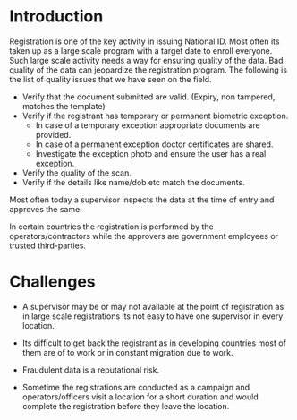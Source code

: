 # Introduction
Registration is one of the key activity in issuing National ID. Most often its taken up as a large scale program with a target date to enroll everyone. Such large scale activity needs a way for ensuring quality of the data. Bad quality of the data can jeopardize the registration program. The following is the list of quality issues that we have seen on the field.

- Verify that the document submitted are valid. (Expiry, non tampered, matches the template)
- Verify if the registrant has temporary or permanent biometric exception.
    - In case of a temporary exception appropriate documents are provided.
    - In case of a permanent exception doctor certificates are shared.
    - Investigate the exception photo and ensure the user has a real exception.
- Verify the quality of the scan.
- Verify if the details like name/dob etc match the documents.

Most often today a supervisor inspects the data at the time of entry and approves the same.

In certain countries the registration is performed by the operators/contractors while the approvers are government employees or trusted third-parties.

# Challenges

- A supervisor may be or may not available at the point of registration as in large scale registrations its not easy to have one supervisor in every location.

- Its difficult to get back the registrant as in developing countries most of them are of to work or in constant migration due to work.

- Fraudulent data is a reputational risk. 

- Sometime the registrations are conducted as a campaign and operators/officers visit a location for a short duration and would complete the registration before they leave the location.
